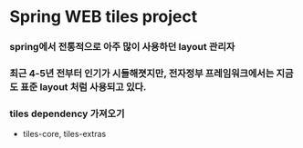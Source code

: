 # Spring WEB tiles project

### spring에서 전통적으로 아주 많이 사용하던 layout 관리자
### 최근 4-5년 전부터 인기가 시들해졋지만, 전자정부 프레임워크에서는 지금도 표준 layout 처럼 사용되고 있다.

### tiles dependency 가져오기
* tiles-core, tiles-extras


